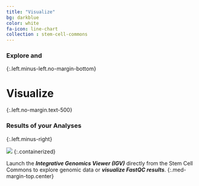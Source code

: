 ```yaml
---
title: "Visualize"
bg: darkblue
color: white
fa-icon: line-chart
collection : stem-cell-commons
---
```


### Explore and
{:.left.minus-left.no-margin-bottom}

# Visualize
{:.left.no-margin.text-500}

### Results of your Analyses
{:.left.minus-right}

<img src="{{ 'img/screen-visualize.jpg' | relative_url }}" />
{:.containerized}

Launch the **_Integrative Genomics Viewer (IGV)_** directly from the Stem Cell Commons to explore genomic data or **_visualize FastQC results_**.
{:.med-margin-top.center}
